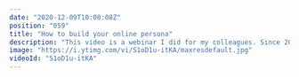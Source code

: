 ```yaml
---
date: "2020-12-09T10:00:08Z"
position: "059"
title: "How to build your online persona"
description: "This video is a webinar I did for my colleagues. Since 2019 I have been creating my online persona. I've failed a bunch and I have learnt a lot. In this session I'm sharing my experience, advice and insights into building your brand and growing your audience. I'll teach you how to get yourself or your employer noticed for all the right reasons.\n\nFollow me here:\nWebsite: https://timbenniks.dev\nTwitter: https://twitter.com/timbenniks\nGithub: https://github.com/timbenniks"
image: "https://i.ytimg.com/vi/S1oD1u-itKA/maxresdefault.jpg"
videoId: "S1oD1u-itKA"
---
```


